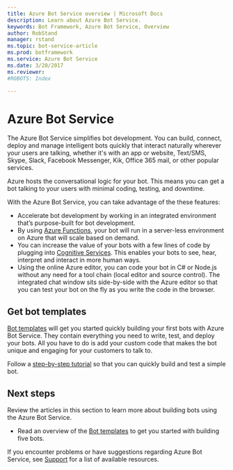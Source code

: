 ```yaml
---
title: Azure Bot Service overview | Microsoft Docs
description: Learn about Azure Bot Service.
keywords: Bot Framework, Azure Bot Service, Overview
author: RobStand
manager: rstand
ms.topic: bot-service-article
ms.prod: botframework
ms.service: Azure Bot Service
ms.date: 3/20/2017
ms.reviewer: 
#ROBOTS: Index

---
```


# Azure Bot Service

The Azure Bot Service simplifies bot development. You can build, connect, deploy and manage intelligent bots quickly that interact naturally wherever your users are talking, whether it's with an app or website, Text/SMS, Skype, Slack, Facebook Messenger, Kik, Office 365 mail, or other popular services. 

Azure hosts the conversational logic for your bot. This means you can get a bot talking to your users with minimal coding, testing, and downtime.

With the Azure Bot Service, you can take advantage of the these features: 

- Accelerate bot development by working in an integrated environment that’s purpose-built for bot development.
- By using <a href="https://docs.microsoft.com/en-us/azure/azure-functions/">Azure Functions</a>, your bot will run in a server-less environment on Azure that will scale based on demand.
- You can increase the value of your bots with a few lines of code by plugging into <a href="https://www.microsoft.com/cognitive-services/en-US/sign-up?ReturnUrl=/cognitive-services/en-us/subscriptions" target="_blank">Cognitive Services</a>. This enables your bots to see, hear, interpret and interact in more human ways.
- Using the online Azure editor, you can code your bot in C# or Node.js without any need for a tool chain (local editor and source control). The integrated chat window sits side-by-side with the Azure editor so that you can test your bot on the fly as you write the code in the browser.


## Get bot templates

[Bot templates](bot-framework-azure-templates-overview.md) will get you started quickly building your first bots with Azure Bot Service. They contain everything you need to write, test, and deploy your bots. All you have to do is add your custom code that makes the bot unique and engaging for your customers to talk to.

Follow a [step-by-step tutorial](bot-framework-azure-getstarted.md) so that you can quickly build and test a simple bot.

## Next steps


Review the articles in this section to learn more about building bots using the Azure Bot Service.

- Read an overview of the [Bot templates](bot-framework-azure-templates-overview.md) to get you started with building five bots.

If you encounter problems or have suggestions regarding Azure Bot Service, 
see [Support](resources-support.md) for a list of available resources. 
